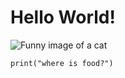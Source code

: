 # Hello World!
![Funny image of a cat](https://media.gettyimages.com/id/154955811/photo/afraid.jpg?s=612x612&w=gi&k=20&c=v1UhADAeFqiaXah_-U1EgmAC--DIhJ4D8dxcxsIDQ7U=)
```
print("where is food?")
```
